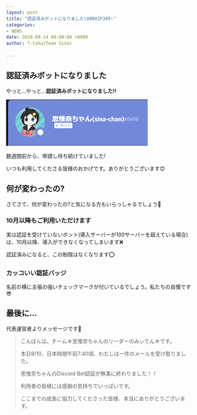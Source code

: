 ```yaml
---
layout: post
title: "認証済みボットになりました\U0001F389✨"
categories:
- NEWS
date: 2020-09-14 00:00:00 +0900
author: T-taku(Team Sina)

---
```

## 認証済みボットになりました

やっと…やっと…**認証済みボットになりました!!**

![](/img/83f2d556-2e45-4d7a-a743-0cb23fdd0737.png)

数週間前から、申請し待ち続けていました!

いつも利用してくださる皆様のおかげです。ありがとうございます😊

## 何が変わったの?

さてさて、何が変わったの?と気になる方もいらっしゃるでしょう👀

### 10月以降もご利用いただけます

実は認証を受けていないボット(導入サーバーが100サーバーを超えている場合)は、10月以降、導入ができなくなってしまいます❌

認証済みになると、この制限はなくなります⭕️

### カッコいい認証バッジ

名前の横に主張の強いチェックマークが付いているでしょう。私たちの自慢です😎

## 最後に…

代表運営者よりメッセージです💬

> こんばんは。チーム☆思惟奈ちゃんのリーダーのみぃてん☆です。
>
> 本日9/10、日本時間午前7:40頃、わたしは一件のメールを受け取りました。
>
> 思惟奈ちゃんのDiscord Bot認証が無事に終わりました！！
>
> 利用者の皆様には感謝の気持ちでいっぱいです。
>
> ここまでの成長に協力してくださった皆様、本当にありがとうございます。
